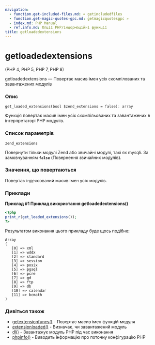 ```yaml
---
navigation:
  - function.get-included-files.md: « getincludedfiles
  - function.get-magic-quotes-gpc.md: getmagicquotesgpc »
  - index.md: PHP Manual
  - ref.info.md: Опції PHP/інформаційні функції
title: getloadedextensions
---
```

# getloadedextensions

(PHP 4, PHP 5, PHP 7, PHP 8)

getloadedextensions — Повертає масив імен усіх скомпілованих та завантажених модулів

### Опис

```methodsynopsis
get_loaded_extensions(bool $zend_extensions = false): array
```

Функція повертає масив імен усіх скомпільованих та завантажених в інтерпретаторі PHP модулів.

### Список параметрів

`zend_extensions`

Повернути тільки модулі Zend або звичайні модулі, такі як mysqli. За замовчуванням **`false`** (Повернення звичайних модулів).

### Значення, що повертаються

Повертає індексований масив імен усіх модулів.

### Приклади

**Приклад #1 Приклад використання **getloadedextensions()****

```php
<?php
print_r(get_loaded_extensions());
?>
```

Результатом виконання цього прикладу буде щось подібне:

```
Array
(
   [0] => xml
   [1] => wddx
   [2] => standard
   [3] => session
   [4] => posix
   [5] => pgsql
   [6] => pcre
   [7] => gd
   [8] => ftp
   [9] => db
   [10] => calendar
   [11] => bcmath
)
```

### Дивіться також

-   [getextensionfuncs()](function.get-extension-funcs.md) - Повертає масив імен функцій модуля
-   [extensionloaded()](function.extension-loaded.md) - Визначає, чи завантажений модуль
-   [dl()](function.dl.md) - Завантажує модуль PHP під час виконання
-   [phpinfo()](function.phpinfo.md) - Виводить інформацію про поточну конфігурацію PHP
